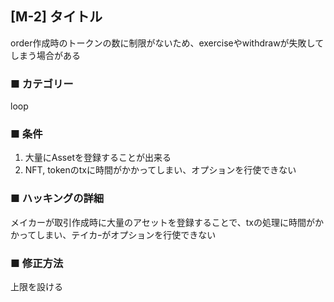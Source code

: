 ## [M-2] タイトル
order作成時のトークンの数に制限がないため、exerciseやwithdrawが失敗してしまう場合がある

### ■ カテゴリー
loop

### ■ 条件
1. 大量にAssetを登録することが出来る
2. NFT, tokenのtxに時間がかかってしまい、オプションを行使できない

### ■ ハッキングの詳細

メイカーが取引作成時に大量のアセットを登録することで、txの処理に時間がかかってしまい、テイカｰがオプションを行使できない

### ■ 修正方法
上限を設ける

